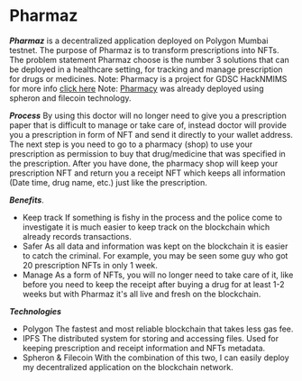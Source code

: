 # Pharmaz



***Pharmaz*** is a decentralized application deployed on Polygon Mumbai testnet.
The purpose of Pharmaz is to transform prescriptions into NFTs.
The problem statement Pharmaz choose is the number 3 solutions that can be deployed in a healthcare setting, for tracking and manage prescription for drugs or medicines.
Note: Pharmacy is a project for GDSC HackNMIMS for more info [click here](https://devfolio.co/projects/pharmaz-3f5a)
Note: [Pharmacy](https://ipfs.infura.io/ipfs/QmQ9scKkyknUZWYdPGkLQknA878paa8PizqZWTW7G2BeSb) was already deployed using spheron and filecoin technology.

***Process***
By using this doctor will no longer need to give you a prescription paper that is difficult to manage or take care of, instead doctor will provide you a prescription in form of NFT and send it directly to your wallet address.
The next step is you need to go to a pharmacy (shop) to use your prescription as permission to buy that drug/medicine that was specified in the prescription.
After you have done, the pharmacy shop will keep your prescription NFT and return you a receipt NFT which keeps all information (Date time, drug name, etc.)  just like the prescription. 


***Benefits***.  
 - Keep track
 If something is fishy in the process and the police come to investigate it is much easier to keep track on the blockchain which already records transactions. 
 - Safer
As all data and information was kept on the blockchain it is easier to catch the criminal. For example, you may be seen some guy who got  20 prescription NFTs in only 1 week.
 - Manage
As a form of NFTs, you will no longer need to take care of it, like before you need to keep the receipt after buying a drug for at least 1-2 weeks but with Pharmaz it's all live and fresh on the blockchain. 


***Technologies***
 - Polygon 
 The fastest and most reliable blockchain that takes less gas fee.
 - IPFS
 The distributed system for storing and accessing files. Used for keeping prescription and receipt information and NFTs metadata.
 - Spheron & Filecoin 
With the combination of this two, I can easily deploy my decentralized application on the blockchain network.




